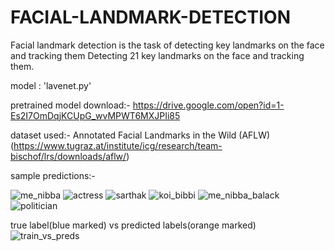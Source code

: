 # FACIAL-LANDMARK-DETECTION
 Facial landmark detection is the task of detecting key landmarks on the face and tracking them
 Detecting 21 key landmarks on the face and tracking them.
 
 model : 'lavenet.py'
 
 pretrained model download:- https://drive.google.com/open?id=1-Es2I7OmDqjKCUpG_wvMPWT6MXJPIi85
 
 dataset used:- 
 Annotated Facial Landmarks in the Wild (AFLW)  (https://www.tugraz.at/institute/icg/research/team-bischof/lrs/downloads/aflw/)
 
 sample predictions:-
 
 ![me_nibba](https://user-images.githubusercontent.com/33664965/66774150-8ac7a180-eede-11e9-915d-c74b2aba6d4a.jpeg)
 ![actress](https://user-images.githubusercontent.com/33664965/66774182-9f0b9e80-eede-11e9-9d72-200a1542672a.jpeg)
 ![sarthak](https://user-images.githubusercontent.com/33664965/66774162-8ef3bf00-eede-11e9-8007-9cd56fab1438.jpeg)
 ![koi_bibbi](https://user-images.githubusercontent.com/33664965/66774149-8a2f0b00-eede-11e9-9da7-01eba103c9e6.jpeg)
 ![me_nibba_balack](https://user-images.githubusercontent.com/33664965/66774152-8ac7a180-eede-11e9-8f70-16af9a176a7c.jpeg)
 ![politician](https://user-images.githubusercontent.com/33664965/66774155-8c916500-eede-11e9-8186-d97e21d2865d.jpeg)
 
 
 
 true label(blue marked) vs predicted labels(orange marked)
 ![train_vs_preds](https://user-images.githubusercontent.com/33664965/66774163-9024ec00-eede-11e9-82c7-e4fe1aaeaad0.jpeg)
